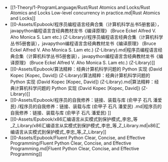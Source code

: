 - [[1-Theory/1-ProgramLanguage/Rust/Rust Atomics and Locks/Rust Atomics and Locks Low-level concurrency in practice.md|Rust Atomics and Locks]]
- [[0-Assets/Epubook/程序员编程语言经典合集（计算机科学丛书5册套装），javapython编程语言含经典教材龙书《编译原理》 (Bruce Eckel  Alfred V. Aho  Monica S. Lam etc.) (Z-Library)/程序员编程语言经典合集（计算机科学丛书5册套装），javapython编程语言含经典教材龙书《编译原理》 (Bruce Eckel  Alfred V. Aho  Monica S. Lam etc.) (Z-Library).md|程序员编程语言经典合集（计算机科学丛书5册套装），javapython编程语言含经典教材龙书《编译原理》 (Bruce Eckel  Alfred V. Aho  Monica S. Lam etc.) (Z-Library)]]
- [[0-Assets/Epubook/算法精粹：经典计算机科学问题的 Python 实现 (David Kopec [Kopec, David]) (Z-Library)/算法精粹：经典计算机科学问题的 Python 实现 (David Kopec [Kopec, David]) (Z-Library).md|算法精粹：经典计算机科学问题的 Python 实现 (David Kopec [Kopec, David]) (Z-Library)]]
- [[0-Assets/Epubook/程序员的自我修养：链接、装载与库 (俞甲子 石凡 潘爱民) /程序员的自我修养：链接、装载与库 (俞甲子 石凡 潘爱民) .md|程序员的自我修养：链接、装载与库 (俞甲子 石凡 潘爱民) ]]
- [[0-Assets/Epubook/x86汇编语言从实模式到保护模式_李忠_等_Z_Library/x86汇编语言从实模式到保护模式_李忠_等_Z_Library.md|x86汇编语言从实模式到保护模式_李忠_等_Z_Library]]
- [[0-Assets/Epubook/Fluent Python Clear, Concise, and Effective Programming/Fluent Python Clear, Concise, and Effective Programming.md|Fluent Python Clear, Concise, and Effective Programming]]